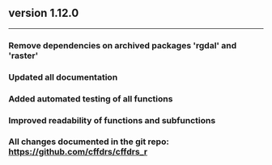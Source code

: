 ## version 1.12.0

---


### Remove dependencies on archived packages 'rgdal' and 'raster'

### Updated all documentation

### Added automated testing of all functions

### Improved readability of functions and subfunctions

### All changes documented in the git repo: https://github.com/cffdrs/cffdrs_r
